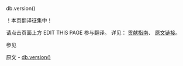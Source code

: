  db.version()

 ！本页翻译征集中！

请点击页面上方 EDIT THIS PAGE 参与翻译。
详见：
[贡献指南]( https://github.com/JinMuInfo/MongoDB-Manual-zh/blob/master/CONTRIBUTING.md )、
[原文链接](  https://docs.mongodb.com/manual/reference/method/db.version/  )。

 参见

原文 - [db.version()]( https://docs.mongodb.com/manual/reference/method/db.version/ )

